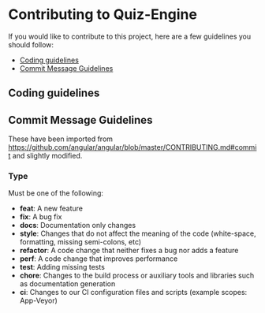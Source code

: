 # Contributing to Quiz-Engine
If you would like to contribute to this project, here are a few guidelines you should follow:

- [Coding guidelines](#coding-guidelines)
- [Commit Message Guidelines](#commit-message-guidelines)

## Coding guidelines

## Commit Message Guidelines
These have been imported from https://github.com/angular/angular/blob/master/CONTRIBUTING.md#commit and slightly modified.

### Type
Must be one of the following:

* **feat**: A new feature
* **fix**: A bug fix
* **docs**: Documentation only changes
* **style**: Changes that do not affect the meaning of the code (white-space, formatting, missing semi-colons, etc)
* **refactor**: A code change that neither fixes a bug nor adds a feature
* **perf**: A code change that improves performance
* **test**: Adding missing tests
* **chore**: Changes to the build process or auxiliary tools and libraries such as documentation generation
* **ci**: Changes to our CI configuration files and scripts (example scopes: App-Veyor)
